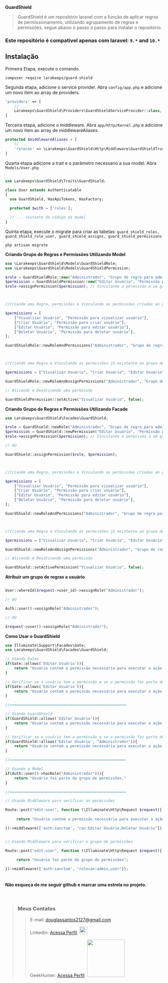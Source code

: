 **GuardShield**
> GuardShield é um repositório laravel com a função de aplicar regras de permissionamento, utilizando agrupamento de regras e permissões.
> segue abaixo o passo a passo para instalar o repositório.

### Este repositório é compativel apenas com laravel: `9.*` and `10.*`



## Instalação


Primeira Etapa, execute o comando.

```shell script
composer require larakeeps/guard-shield
```

Segunda etapa, adicione o service provider. Abra `config/app.php` e adicione um novo item ao array de providers.

```php
'providers' => [
    // ...
    Larakeeps\GuardShield\Providers\GuardShieldServiceProvider::class,
]
```

Terceira etapa, adicione o middleware. Abra `app/Http/Kernel.php` e adicione um novo item ao array de middlewareAliases.

```php
protected $middlewareAliases = [
    // ...
    'rolecan' => \Larakeeps\GuardShield\Http\Middleware\GuardShieldTrustRole::class,
]
```

Quarta etapa adicione a trait e o parâmetro necessario a sua model. Abra `Models/User.php`

```php

use Larakeeps\GuardShield\Traits\GuardShield;

class User extends Authenticatable
{
  use GuardShield, HasApiTokens, HasFactory;

  protected $with = ['roles'];

  //.... restanto do código da model
}
```

Quinta etapa, execute o migrate para criar as tabelas: ```guard_shield_roles, guard_shield_role_user, guard_shield_assigns, guard_shield_permissions```
```shell script
php artisan migrate
```


**Criando Grupo de Regras e Permissões Utilizando Model**
```php
use \Larakeeps\GuardShield\Models\GuardShieldRole;
use \Larakeeps\GuardShield\Models\GuardShieldPermission;

$role = GuardShieldRole::new("Administrador", "Grupo de regra para administradores."); // Criando um novo grupo de permissões
$permission = GuardShieldPermission::new("Editar Usuário", "Permissão para editar usuário"); // Criando uma nova permissão
$role->assignPermission($permission); // Vinculando a permissão a um grupo de permissões.



//Criando uma Regra, permissões e Vinculando as permissões criadas ao grupo de permissões.

$permissions = [
    ["Visualizar Usuário", "Permissão para visualizar usuário"],
    ["Criar Usuário", "Permissão para criar usuário"],
    ["Editar Usuário", "Permissão para editar usuário"],
    ["Deletar Usuário", "Permissão para deletar usuário"],
];

GuardShieldRole::newRoleAndPermissions("Administrador", "Grupo de regra para administradores.", $permissions);



//Criando uma Regra e Vinculando as permissões já existente ao grupo de permissões criado.

$permissions = ["Visualizar Usuário", "Criar Usuário", "Editar Usuário", "Deletar Usuário"];

GuardShieldRole::newRoleAndAssignPermissions("Administrador", "Grupo de regra para administradores.", $permissions);

// Ativando e Desativando uma permissão

GuardShieldPermission::setActive("Visualizar Usuário", false);


```

**Criando Grupo de Regras e Permissões Utilizando Facade**
```php
use Larakeeps\GuardShield\Facades\GuardShield;

$role = GuardShield::newRole("Administrador", "Grupo de regra para administradores."); // Criando um novo grupo de permissões
$permission = GuardShield::newPermission("Editar Usuário", "Permissão para editar usuário"); // Criando uma nova permissão
$role->assignPermission($permission); // Vinculando a permissão a um grupo de permissões.

// OU

GuardShield::assignPermission($role, $permission);



//Criando uma Regra, permissões e Vinculando as permissões criadas ao grupo de permissões.

$permissions = [
    ["Visualizar Usuário", "Permissão para visualizar usuário"],
    ["Criar Usuário", "Permissão para criar usuário"],
    ["Editar Usuário", "Permissão para editar usuário"],
    ["Deletar Usuário", "Permissão para deletar usuário"],
];

GuardShield::newRoleAndPermissions("Administrador", "Grupo de regra para administradores.", $permissions);



//Criando uma Regra e Vinculando as permissões já existente ao grupo de permissões criado.

$permissions = ["Visualizar Usuário", "Criar Usuário", "Editar Usuário", "Deletar Usuário"];

GuardShield::newRoleAndAssignPermissions("Administrador", "Grupo de regra para administradores.", $permissions);

// Ativando e Desativando uma permissão

GuardShield::setActivePermission("Visualizar Usuário", false);


```

**Atribuir um grupo de regras a usuário**
```php

User::whereId($request->user_id)->assignRole("Administrador");

// OU

Auth::user()->assignRole("Administrador");

// OU

$request->user()->assignRole("Administrador");

```

**Como Usar o GuardShield**

```php
use Illuminate\Support\Facades\Gate;
use Larakeeps\GuardShield\Facades\GuardShield;

// Usando Gates
if(Gate::allows('Editar Usuário')){
    return "Usuário contem a permissão necessária para executar a ação."
}

// Verificar se o usuário tem a permissão e se a permissão faz parte de um grupo de permissões
if(Gate::allows('Editar Usuário')){
    return "Usuário contem a permissão necessária para executar a ação."
}

//====================================================

// Usando GuardShield
if(GuardShield::allows('Editar Usuário')){
    return "Usuário contem a permissão necessária para executar a ação."
}

// Verificar se o usuário tem a permissão e se a permissão faz parte de um grupo de permissões
if(GuardShield::allows('Editar Usuário', "Administrador")){
    return "Usuário contem a permissão necessária para executar a ação."
}

//====================================================

// Usando o Model
if(Auth::user()->hasRole("Administrador"))){
    return "Usuário faz parte do grupo de permissões."
}

//====================================================

// Usando Middleware para verificar as permissões

Route::post("edit-user", function (\Illuminate\Http\Request $request){
    
     return "Usuário contem a permissão necessária para executar a ação."

})->middleware(['auth:sanctum', "can:Editar Usuário,Deletar Usuário"]);


// Usando Middleware para verificar o grupo de permissões

Route::post("edit-user", function (\Illuminate\Http\Request $request){
    
     return "Usuário faz parte do grupo de permissões";

})->middleware(['auth:sanctum', "rolecan:admin,user"]);



```

#### Não esqueça de me seguir github e marcar uma estrela no projeto.

<br>

>### Meus Contatos</kbd>
> >E-mail: douglassantos2127@gmail.com
> >
> >Linkedin: <a href='https://www.linkedin.com/in/douglas-da-silva-santos/' target='_blank'>Acessa Perfil</a>&nbsp;&nbsp;<img src="https://cdn.jsdelivr.net/gh/devicons/devicon/icons/linkedin/linkedin-original.svg" width="24">
> >
> >GeekHunter: <a href='https://www.linkedin.com/in/douglas-da-silva-santos/' target='_blank'>Acessa Perfil</a>&nbsp;&nbsp;<img src="https://www.geekhunter.com.br/_next/static/media/geek-logo.5e162598.svg" width="120">

